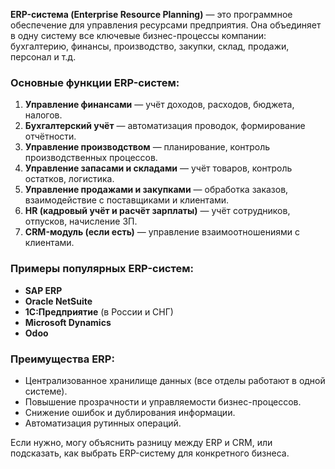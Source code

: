 **ERP-система (Enterprise Resource Planning)** — это программное обеспечение для управления ресурсами предприятия. Она объединяет в одну систему все ключевые бизнес-процессы компании: бухгалтерию, финансы, производство, закупки, склад, продажи, персонал и т.д.

### Основные функции ERP-систем:

1. **Управление финансами** — учёт доходов, расходов, бюджета, налогов.
2. **Бухгалтерский учёт** — автоматизация проводок, формирование отчётности.
3. **Управление производством** — планирование, контроль производственных процессов.
4. **Управление запасами и складами** — учёт товаров, контроль остатков, логистика.
5. **Управление продажами и закупками** — обработка заказов, взаимодействие с поставщиками и клиентами.
6. **HR (кадровый учёт и расчёт зарплаты)** — учёт сотрудников, отпусков, начисление ЗП.
7. **CRM-модуль (если есть)** — управление взаимоотношениями с клиентами.

### Примеры популярных ERP-систем:

* **SAP ERP**
* **Oracle NetSuite**
* **1С:Предприятие** (в России и СНГ)
* **Microsoft Dynamics**
* **Odoo**

### Преимущества ERP:

* Централизованное хранилище данных (все отделы работают в одной системе).
* Повышение прозрачности и управляемости бизнес-процессов.
* Снижение ошибок и дублирования информации.
* Автоматизация рутинных операций.

Если нужно, могу объяснить разницу между ERP и CRM, или подсказать, как выбрать ERP-систему для конкретного бизнеса.
